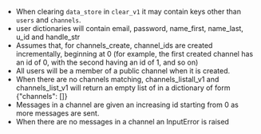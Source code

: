 - When clearing `data_store` in `clear_v1` it may contain keys other than `users` and `channels`.
- user dictionaries will contain email, password, name_first, name_last, u_id and handle_str
- Assumes that, for channels_create, channel_ids are created incrementally, beginning at 0 (for example, the first created channel has an id of 0, with the second having an id of 1, and so on)
- All users will be a member of a public channel when it is created.
- When there are no channels matching, channels_listall_v1 and channels_list_v1 will return an empty list of in a dictionary of form {"channels": []}
- Messages in a channel are given an increasing id starting from 0 as more messages are sent.
- When there are no messages in a channel an InputError is raised
